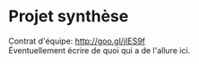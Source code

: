 ﻿# Projet synthèse

Contrat d'équipe: http://goo.gl/jIES9f <br>
Éventuellement écrire de quoi qui a de l'allure ici.
